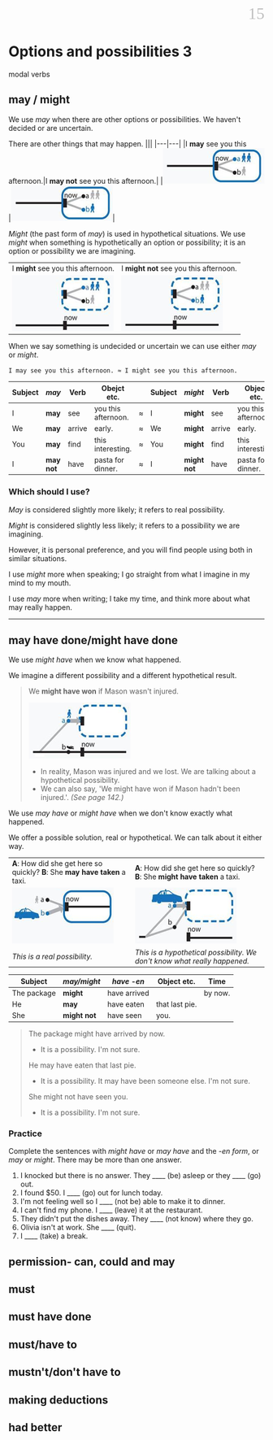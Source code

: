 <div align=right><font color=silver size=6 face="微软雅黑">15</font></div>

# Options and possibilities 3
modal verbs

## may / might
We use *may* when there are other options or possibilities. We haven't decided or are uncertain.

There are other things that may happen.
|||
|---|---|
|I **may** see you this afternoon.|I **may not** see you this afternoon.|
|![](./static-resource/15.%20Options%20and%20possibilities%203/may%20or%20might%2001.png)|![](./static-resource/15.%20Options%20and%20possibilities%203/may%20or%20might%2002.png)|

*Might* (the past form of *may*) is used in hypothetical situations. We use *might* when something is hypothetically an option or possibility; it is an option or possibility we are imagining.

|||
|---|---|
|I **might** see you this afternoon.|I **might not** see you this afternoon.|
|![](./static-resource/15.%20Options%20and%20possibilities%203/may%20or%20might%2003.png)|![](./static-resource/15.%20Options%20and%20possibilities%203/may%20or%20might%2004.png)|

When we say something is undecided or uncertain we can use either *may* or *might*.

    I may see you this afternoon. ≈ I might see you this afternoon.

|Subject|*may*|Verb|Obejct etc.||Subject|*might*|Verb|Object etc.|
|---|---|---|---|---|---|---|---|---|
|I|**may**|see|you this afternoon.|≈|I|**might**|see|you this afternoon.|
|We|**may**|arrive|early.|≈|We|**might**|arrive|early.|
|You|**may**|find|this interesting.|≈|You|**might**|find|this interesting.|
|I|**may not**|have|pasta for dinner.|≈|I|**might not**|have|pasta for dinner.|

### Which should I use?
*May* is considered slightly more likely; it refers to real possibility.

*Might* is considered slightly less likely; it refers to a possibility we are imagining.

However, it is personal preference, and you will find people using both in similar situations.

I use *might* more when speaking; I go straight from what I imagine in my mind to my mouth.

I use *may* more when writing; I take my time, and think more about what may really happen.

---

## may have done/might have done
We use *might have* when we know what happened.

We imagine a different possibility and a different hypothetical result.

> We **might have won** if Mason wasn't injured.
>
> ![](./static-resource/15.%20Options%20and%20possibilities%203/may%20have%20done%20or%20might%20have%20done%2001.png)
> - In reality, Mason was injured and we lost. We are talking about a hypothetical possibility.
> - We can also say, 'We might have won if Mason hadn't been injured.'. *(See page 142.)*

We use *may have* or *might have* when we don't know exactly what happened.

We offer a possible solution, real or hypothetical. We can talk about it either way.

|||
|---|---|
|**A**: How did she get here so quickly? **B**: She **may have taken** a taxi.|**A**: How did she get here so quickly? **B**: She **might have taken** a taxi.|
|![](./static-resource/15.%20Options%20and%20possibilities%203/may%20have%20done%20or%20might%20have%20done%2002.png)|![](./static-resource/15.%20Options%20and%20possibilities%203/may%20have%20done%20or%20might%20have%20done%2003.png)|
|*This is a real possibility.*|*This is a hypothetical possibility. We don't know what really happened.*|

|Subject|*may/might*|*have -en*|Object etc.|Time|
|---|---|---|---|---|
|The package|**might**|have arrived||by now.|
|He|**may**|have eaten|that last pie.||
|She|**might not**|have seen|you.||

> The package might have arrived by now.
> - It is a possibility. I'm not sure.
>
> He may have eaten that last pie.
> - It is a possibility. It may have been someone else. I'm not sure.
>
> She might not have seen you. 
> - It is a possibility. I'm not sure.

### Practice
Complete the sentences with *might have* or *may have* and the *-en form*, or *may* or *might*. There may be more than one answer.

1. I knocked but there is no answer. They ____ (be) asleep or they ____ (go) out.
2. I found $50. I ____ (go) out for lunch today.
3. I'm not feeling well so I ____ (not be) able to make it to dinner.
4. I can't find my phone. I ____ (leave) it at the restaurant.
5. They didn't put the dishes away. They ____ (not know) where they go.
6. Olivia isn't at work. She ____ (quit).
7. I ____ (take) a break.

## permission- can, could and may
## must
## must have done
## must/have to
## mustn't/don't have to
## making deductions
## had better